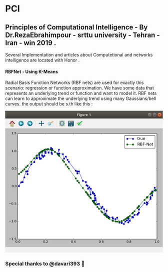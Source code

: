 # PCI
## Principles of Computational Intelligence - By Dr.RezaEbrahimpour - srttu university - Tehran - Iran - win 2019 .

Several Implementation and articles about Computetional and networks intelligence are located with Honor .

#### RBFNet - Using K-Means
Radial Basis Function Networks (RBF nets) are used for exactly this scenario: regression or function approximation. We have some data that represents an underlying trend or function and want to model it. RBF nets can learn to approximate the underlying trend using many Gaussians/bell curves.
the output should be s.th like this : 

![StyleTransfer_FilterNo1](/RBFNet-KMeans/figure1.png)

### Special thanks to @davari393 :pray:
